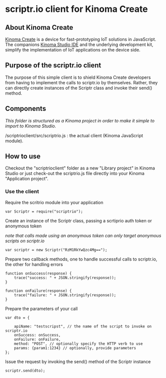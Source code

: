 # scriptr.io client for Kinoma Create
## About Kinoma Create
[Kinoma Create](http://kinoma.com/create/) is a device for fast-prototyping IoT solutions in JavaScript. 
The companions [Kinoma Studio IDE](http://kinoma.com/develop/studio/index.php) and the underlying development kit, 
simplify the implementation of IoT applications on the device side.

## Purpose of the scriptr.io client
The purpose of this simple client is to shield Kinoma Create developers from having to implement
the calls to scriptr.io by themselves. Rather, they can directly create instances of the Scriptr class and
invoke their send() method. 

## Components

*This folder is structured as a Kinoma project in order to make it simple to import to Kinoma Studio.*

/scriptrioclient/src/scriptrio.js : the actual client (Kinoma JavaScript module). 

## How to use
Checkout the "scriptrioclient" folder as a new "Library project" in Kinoma Studio or just check-out the scriptrio.js
file directly into your Kinoma "Application project".

### Use the client

Require the scritrio module into your application
```
var Scriptr = require("scriptrio");
```
Create an instance of the Scriptr class, passing a scrtiprio auth token or anonymous token

*note that calls made using an anonymous token can only target anonymous scripts on scriptr.io*

```
var scriptr = new Scriptr("RzM1RkYwQzc4Mg==");
```

Prepare two callback methods, one to handle successful calls to scriptr.io, the other for handling errors

```
function onSuccess(response) {
	trace("success: " + JSON.stringify(response));
}

function onFailure(response) {
	trace("failure: " + JSON.stringify(response));
}
```

Prepare the parameters of your call

```
var dto = {
	
	apiName: "testscripst", // the name of the script to invoke on scriptr.io
	onSuccess: onSuccess,  
	onFailure: onFailure,
	method: "POST", // optionally specify the HTTP verb to use
	params: {param1:1234} // optionally, provide parameters
};
```

Issue the request by invoking the send() method of the Scriptr instance
```
scriptr.send(dto);
```

